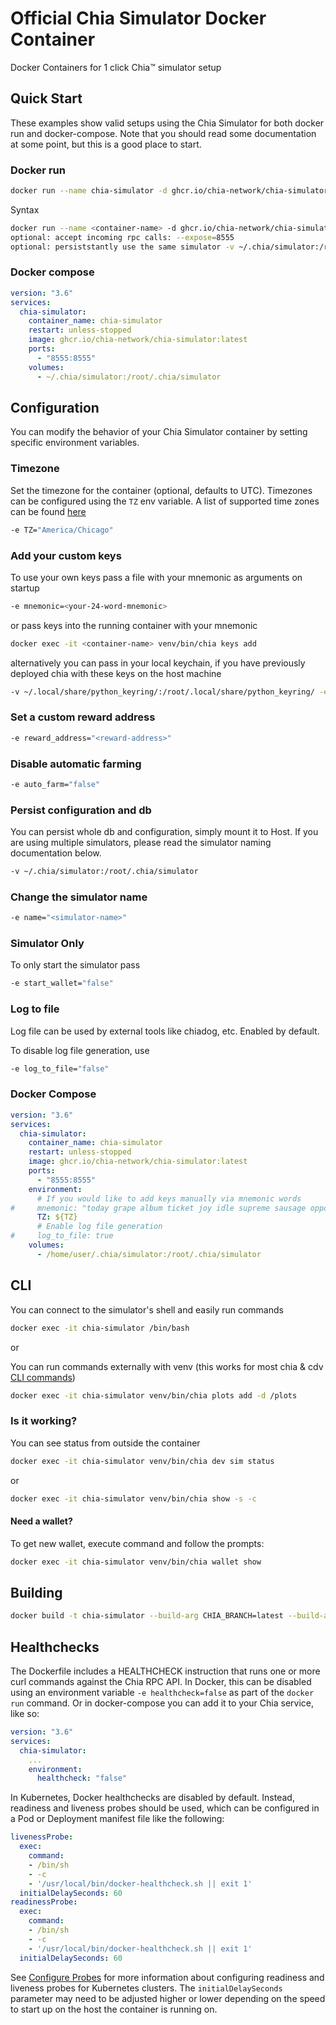 # Official Chia Simulator Docker Container
 Docker Containers for 1 click Chia™ simulator setup

## Quick Start

These examples show valid setups using the Chia Simulator for both docker run and docker-compose. Note that you should read some documentation at some point, but this is a good place to start.

### Docker run

```bash
docker run --name chia-simulator -d ghcr.io/chia-network/chia-simulator:latest --expose=8555 -v ~/.chia:/root/.chia
```
Syntax
```bash
docker run --name <container-name> -d ghcr.io/chia-network/chia-simulator:latest -v /path/to/simulator/files:/root
optional: accept incoming rpc calls: --expose=8555
optional: persiststantly use the same simulator -v ~/.chia/simulator:/root/.chia/simulator
```

### Docker compose

```yaml
version: "3.6"
services:
  chia-simulator:
    container_name: chia-simulator
    restart: unless-stopped
    image: ghcr.io/chia-network/chia-simulator:latest
    ports:
      - "8555:8555"
    volumes:
      - ~/.chia/simulator:/root/.chia/simulator
```

## Configuration

You can modify the behavior of your Chia Simulator container by setting specific environment variables.

### Timezone

Set the timezone for the container (optional, defaults to UTC).
Timezones can be configured using the `TZ` env variable. A list of supported time zones can be found [here](http://manpages.ubuntu.com/manpages/focal/man3/DateTime::TimeZone::Catalog.3pm.html)
```bash
-e TZ="America/Chicago"
```

### Add your custom keys

To use your own keys pass a file with your mnemonic as arguments on startup
```bash
-e mnemonic=<your-24-word-mnemonic>
```
or pass keys into the running container with your mnemonic
```bash
docker exec -it <container-name> venv/bin/chia keys add
```
alternatively you can pass in your local keychain, if you have previously deployed chia with these keys on the host machine
```bash
-v ~/.local/share/python_keyring/:/root/.local/share/python_keyring/ -e fingerprint="<fingerprint>"
```

### Set a custom reward address
```bash
-e reward_address="<reward-address>"
```

### Disable automatic farming
```bash
-e auto_farm="false"
```

### Persist configuration and db

You can persist whole db and configuration, simply mount it to Host. If you are using multiple simulators, please read the simulator naming documentation below.
```bash
-v ~/.chia/simulator:/root/.chia/simulator
```

### Change the simulator name
```bash
-e name="<simulator-name>"
```

### Simulator Only

To only start the simulator pass
```bash
-e start_wallet="false"
```

### Log to file
Log file can be used by external tools like chiadog, etc. Enabled by default.

To disable log file generation, use
```bash
-e log_to_file="false"
```

### Docker Compose

```yaml
version: "3.6"
services:
  chia-simulator:
    container_name: chia-simulator
    restart: unless-stopped
    image: ghcr.io/chia-network/chia-simulator:latest
    ports:
      - "8555:8555"
    environment:
      # If you would like to add keys manually via mnemonic words
#     mnemonic: "today grape album ticket joy idle supreme sausage oppose voice angle roast you oven betray exact memory riot escape high dragon knock food blade"
      TZ: ${TZ}
      # Enable log file generation
#     log_to_file: true
    volumes:
      - /home/user/.chia/simulator:/root/.chia/simulator
```

## CLI
You can connect to the simulator's shell and easily run commands
```bash
docker exec -it chia-simulator /bin/bash
```
or

You can run commands externally with venv (this works for most chia & cdv [CLI commands](https://github.com/Chia-Network/chia-blockchain/wiki/CLI-Commands-Reference))
```bash
docker exec -it chia-simulator venv/bin/chia plots add -d /plots
```

### Is it working?

You can see status from outside the container
```bash
docker exec -it chia-simulator venv/bin/chia dev sim status
```
or
```bash
docker exec -it chia-simulator venv/bin/chia show -s -c
```

#### Need a wallet?

To get new wallet, execute command and follow the prompts:

```bash
docker exec -it chia-simulator venv/bin/chia wallet show
```

## Building

```bash
docker build -t chia-simulator --build-arg CHIA_BRANCH=latest --build-arg DEV_TOOLS_BRANCH=main .
```

## Healthchecks

The Dockerfile includes a HEALTHCHECK instruction that runs one or more curl commands against the Chia RPC API. In Docker, this can be disabled using an environment variable `-e healthcheck=false` as part of the `docker run` command. Or in docker-compose you can add it to your Chia service, like so:

```yaml
version: "3.6"
services:
  chia-simulator:
    ...
    environment:
      healthcheck: "false"
```

In Kubernetes, Docker healthchecks are disabled by default. Instead, readiness and liveness probes should be used, which can be configured in a Pod or Deployment manifest file like the following:

```yaml
livenessProbe:
  exec:
    command:
    - /bin/sh
    - -c
    - '/usr/local/bin/docker-healthcheck.sh || exit 1'
  initialDelaySeconds: 60
readinessProbe:
  exec:
    command:
    - /bin/sh
    - -c
    - '/usr/local/bin/docker-healthcheck.sh || exit 1'
  initialDelaySeconds: 60
```

See [Configure Probes](https://kubernetes.io/docs/tasks/configure-pod-container/configure-liveness-readiness-startup-probes/#configure-probes) for more information about configuring readiness and liveness probes for Kubernetes clusters. The `initialDelaySeconds` parameter may need to be adjusted higher or lower depending on the speed to start up on the host the container is running on.
